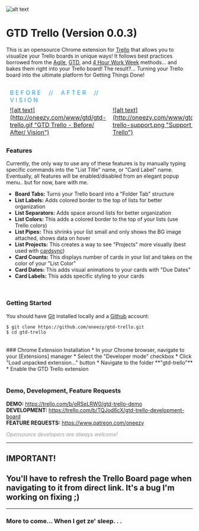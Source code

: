 ![alt text](http://oneezy.com/www/gtd/logo-new-new.png "GTD Trello")</td>
# GTD Trello (Version 0.0.3)

This is an opensource Chrome extension for [Trello] that allows you to visualize your Trello boards in unique ways! It follows best practices borrowed from the [Agile], [GTD], and [4 Hour Work Week] methods... and bakes them right into your Trello board! The result?... Turning your Trello board into the ultimate platform for Getting Things Done!
<br>

<table style="border: 1px solid transparent; width: 100%">
   <tr>
      <th style="border: 1px solid transparent;" width="60%"></th>
      <th style="border: 1px solid transparent;" width="50%"></th>
   </tr>
   <tr style="border: 1px solid transparent;">
       <td style="color: #2B9DDF; border: 1px solid transparent; text-align: left; vertical-align: bottom;">B E F O R E  &nbsp; &nbsp; // &nbsp; &nbsp; A F T E R &nbsp; &nbsp; // &nbsp; &nbsp; V I S I O N</td>
       <td style="vertical-align: top; border: 1px solid transparent; text-align: right;"></td>
   </tr>
   <tr style="border: 1px solid transparent;">
        <td style="border: 1px solid transparent;"><a href="https://www.patreon.com/oneezy">![alt text](http://oneezy.com/www/gtd/gtd-trello.gif "GTD Trello - Before/ After/ Vision")</a></td>
        <td style="vertical-align: middle; border: 1px solid transparent; text-align: left;"><a href="https://www.patreon.com/oneezy">![alt text](http://oneezy.com/www/gtd/gtd-trello-support.png "Support GTD Trello")</a></td>
      </tr>
</table>

### Features
Currently, the only way to use any of these features is by manually typing specific commands into the "List Title" name, or "Card Label" name. Eventually, all features will be enabled/disabled from an elegant popup menu.. but for now, bare with me.

* **Board Tabs:** Turns your Trello board into a "Folder Tab" structure <br>
* **List Labels:** Adds colored border to the top of lists for better organization <br>
* **List Separators:** Adds space around lists for better organization <br>
* **List Colors:** This adds a colored border to the top of your lists (use Trello colors) <br>
* **List Pipes:** This shrinks your list small and only shows the BG image attached, shows data on hover <br>
* **List Projects:** This creates a way to see "Projects" more visually (best used with [cardsync]) <br>
* **Card Counts:** This displays number of cards in your list and takes on the color of your "List Color" <br>
* **Card Dates:** This adds visual animations to your cards with "Due Dates" <br>
* **Card Labels:** This adds specific styling to your cards <br>
<br>

### Getting Started
You should have [Git] installed locally and a [Github] account:

```sh
$ git clone https://github.com/oneezy/gtd-trello.git
$ cd gtd-trello
```
<br>
### Chrome Extension Installation
* In your Chrome browser, navigate to your [Extensions] manager
* Select the "Developer mode" checkbox
* Click "Load unpacked extension..." button
* Navigate to the folder **"gtd-trello"**
* Enable the GTD Trello extension
<br>
<br>

### Demo, Development, Feature Requests

**DEMO:** https://trello.com/b/oRSeLRW0/gtd-trello-demo <br>
**DEVELOPMENT:** https://trello.com/b/TQJod6cX/gtd-trello-development-board <br>
**FEATURE REQUESTS:** https://www.patreon.com/oneezy

<em style="color: #999999">Opensource developers are always welcome!</em>

----------
**IMPORTANT!**
----------
You'll have to refresh the Trello Board page when navigating to it from direct link. It's a bug I'm working on fixing ;)
----------
----------

### More to come... When I get ze' sleep. . .

   [Trello]: <https://trello.com>
   [Agile]: <http://amzn.to/1pss1B7>
   [GTD]: <http://amzn.to/1Z8Lrr3>
   [4 Hour Work Week]: <http://amzn.to/1psuOKG>
   [cardsync]: <https://trello.com/cardsync>
   [Git]: <http://www.git-scm.com>
   [Github]: <https://github.com>
   [Extensions]: <chrome://extensions>
   [5 minute YouTube tutorial]: <https://www.youtube.com/watch?v=xgj-2etILdk>
   [Reload Extensions]: <https://chrome.google.com/webstore/detail/extensions-reloader/fimgfedafeadlieiabdeeaodndnlbhid?hl=en>
   [Trello List Layouts, Trello Board]: <https://trello.com/b/TQJod6cX/0-trello-list-layouts>
